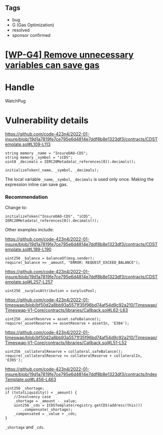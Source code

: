 ## Tags

- bug
- G (Gas Optimization)
- resolved
- sponsor confirmed

# [[WP-G4] Remove unnecessary variables can save gas](https://github.com/code-423n4/2022-01-insure-findings/issues/216) 

# Handle

WatchPug


# Vulnerability details

https://github.com/code-423n4/2022-01-insure/blob/19d1a7819fe7ce795e6d4814e7ddf8b8e1323df3/contracts/CDSTemplate.sol#L109-L113

```solidity
string memory _name = "InsureDAO-CDS";
string memory _symbol = "iCDS";
uint8 _decimals = IERC20Metadata(_references[0]).decimals();

initializeToken(_name, _symbol, _decimals);
```

The local variable `_name`, `_symbol`, `_decimals` is used only once. Making the expression inline can save gas.

### Recommendation

Change to:

```solidity
initializeToken("InsureDAO-CDS", "iCDS", IERC20Metadata(_references[0]).decimals());
```

Other examples include:

https://github.com/code-423n4/2022-01-insure/blob/19d1a7819fe7ce795e6d4814e7ddf8b8e1323df3/contracts/CDSTemplate.sol#L189-L190

```solidity
uint256 _balance = balanceOf(msg.sender);
require(_balance >= _amount, "ERROR: REQUEST_EXCEED_BALANCE");
```

https://github.com/code-423n4/2022-01-insure/blob/19d1a7819fe7ce795e6d4814e7ddf8b8e1323df3/contracts/CDSTemplate.sol#L257-L257

```solidity
uint256 _surplusAttribution = surplusPool;
```

https://github.com/code-423n4/2022-01-timeswap/blob/bf50d2a8bb93a5571f35f96bd74af54d9c92a210/Timeswap/Timeswap-V1-Core/contracts/libraries/Callback.sol#L62-L63

```solidity
uint256 _assetReserve = asset.safeBalance();
require(_assetReserve >= assetReserve + assetIn, 'E304');
```

https://github.com/code-423n4/2022-01-timeswap/blob/bf50d2a8bb93a5571f35f96bd74af54d9c92a210/Timeswap/Timeswap-V1-Core/contracts/libraries/Callback.sol#L51-L52

```solidity
uint256 _collateralReserve = collateral.safeBalance();
require(_collateralReserve >= collateralReserve + collateralIn, 'E305');
```

https://github.com/code-423n4/2022-01-insure/blob/19d1a7819fe7ce795e6d4814e7ddf8b8e1323df3/contracts/IndexTemplate.sol#L456-L463

```solidity
uint256 _shortage;
if (totalLiquidity() < _amount) {
    //Insolvency case
    _shortage = _amount - _value;
    uint256 _cds = ICDSTemplate(registry.getCDS(address(this)))
        .compensate(_shortage);
    _compensated = _value + _cds;
}
```

`_shortage` and `_cds`.

